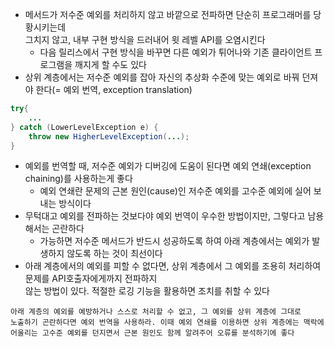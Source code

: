 * 메서드가 저수준 예외를 처리하지 않고 바깥으로 전파하면 단순히 프로그래머를 당황시키는데<br>
그치지 않고, 내부 구현 방식을 드러내어 윗 레벨 API를 오염시킨다
  * 다음 릴리스에서 구현 방식을 바꾸면 다른 예외가 튀어나와 기존 클라이언트 프로그램을 깨지게 할 수도 있다
* 상위 계층에서는 저수준 예외를 잡아 자신의 추상화 수준에 맞는 예외로 바꿔 던져야 한다(= 예외 번역, exception translation)
```java
try{
    ...
} catch (LowerLevelException e) {
    throw new HigherLevelException(...);
}
```

* 예외를 번역할 때, 저수준 예외가 디버깅에 도움이 된다면 예외 연쇄(exception chaining)를 사용하는게 좋다
  * 예외 연쇄란 문제의 근본 원인(cause)인 저수준 예외를 고수준 예외에 실어 보내는 방식이다
* 무턱대고 예외를 전파하는 것보다야 예외 번역이 우수한 방법이지만, 그렇다고 남용해서는 곤란하다
  * 가능하면 저수준 메서드가 반드시 성공하도록 하여 아래 계층에서는 예외가 발생하지 않도록 하는 것이 최선이다
* 아래 계층에서의 예외를 피할 수 없다면, 상위 계층에서 그 예외를 조용히 처리하여 문제를 API호출자에게까지 전파하지<br>
않는 방법이 있다. 적절한 로깅 기능을 활용하면 조치를 취할 수 있다

```
아래 계층의 예외를 예방하거나 스스로 처리할 수 없고, 그 예외를 상위 계층에 그대로
노출하기 곤란하다면 예외 번역을 사용하라. 이때 예외 연쇄를 이용하면 상위 계층에는 맥락에
어울리는 고수준 예외를 던지면서 근본 원인도 함께 알려주어 오류를 분석하기에 좋다
```